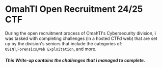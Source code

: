 # OmahTI Open Recruitment 24/25 CTF

During the open recruitment process of OmahTI's Cybersecurity division, i was tasked with completing challenges (in a hosted CTFd web) that are set up by the division's seniors that include the categories of:
`OSINT`,`Forensics`,`Web Exploitation`, and more.
##### This Write-up contains the challenges that i managed to complete.
